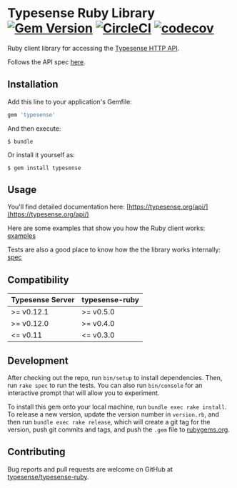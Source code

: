 # Typesense Ruby Library [![Gem Version](https://badge.fury.io/rb/typesense.svg)](https://badge.fury.io/rb/typesense) [![CircleCI](https://circleci.com/gh/typesense/typesense-ruby.svg?style=shield&circle-token=063f2179925b0b37d540126f6c96f6e1fe23f1b9)](https://circleci.com/gh/typesense/typesense-ruby) [![codecov](https://codecov.io/gh/typesense/typesense-ruby/branch/master/graph/badge.svg)](https://codecov.io/gh/typesense/typesense-ruby)


Ruby client library for accessing the [Typesense HTTP API](https://github.com/typesense/typesense).

Follows the API spec [here](https://github.com/typesense/typesense-api-spec).

## Installation

Add this line to your application's Gemfile:

```ruby
gem 'typesense'
```

And then execute:

    $ bundle

Or install it yourself as:

    $ gem install typesense

## Usage

You'll find detailed documentation here: [https://typesense.org/api/](https://typesense.org/api/)

Here are some examples that show you how the Ruby client works: [examples](examples)

Tests are also a good place to know how the the library works internally: [spec](spec)

## Compatibility

| Typesense Server | typesense-ruby |
|------------------|----------------|
| \>= v0.12.1 | \>= v0.5.0 |
| \>= v0.12.0 | \>= v0.4.0 |
| <= v0.11 | <= v0.3.0 |

## Development

After checking out the repo, run `bin/setup` to install dependencies. Then, run `rake spec` to run the tests. You can also run `bin/console` for an interactive prompt that will allow you to experiment.

To install this gem onto your local machine, run `bundle exec rake install`. To release a new version, update the version number in `version.rb`, and then run `bundle exec rake release`, which will create a git tag for the version, push git commits and tags, and push the `.gem` file to [rubygems.org](https://rubygems.org).

## Contributing

Bug reports and pull requests are welcome on GitHub at [typesense/typesense-ruby](https://github.com/typesense/typesense-ruby).
